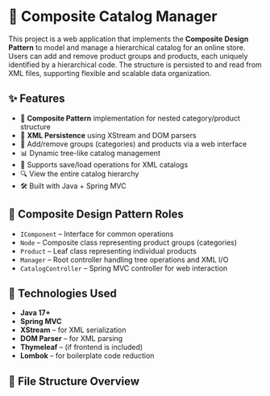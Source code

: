 # 🛒 Composite Catalog Manager

This project is a web application that implements the **Composite Design Pattern** to model and manage a hierarchical catalog for an online store. Users can add and remove product groups and products, each uniquely identified by a hierarchical code. The structure is persisted to and read from XML files, supporting flexible and scalable data organization.

## ✨ Features

- 🌳 **Composite Pattern** implementation for nested category/product structure
- 💾 **XML Persistence** using XStream and DOM parsers
- 📂 Add/remove groups (categories) and products via a web interface
- 📊 Dynamic tree-like catalog management
- 🧪 Supports save/load operations for XML catalogs
- 🔍 View the entire catalog hierarchy
- 🛠 Built with Java + Spring MVC

## 🧩 Composite Design Pattern Roles

- `IComponent` – Interface for common operations
- `Node` – Composite class representing product groups (categories)
- `Product` – Leaf class representing individual products
- `Manager` – Root controller handling tree operations and XML I/O
- `CatalogController` – Spring MVC controller for web interaction

## 🔧 Technologies Used

- **Java 17+**
- **Spring MVC**
- **XStream** – for XML serialization
- **DOM Parser** – for XML parsing
- **Thymeleaf** – (if frontend is included)
- **Lombok** – for boilerplate code reduction

## 📁 File Structure Overview


